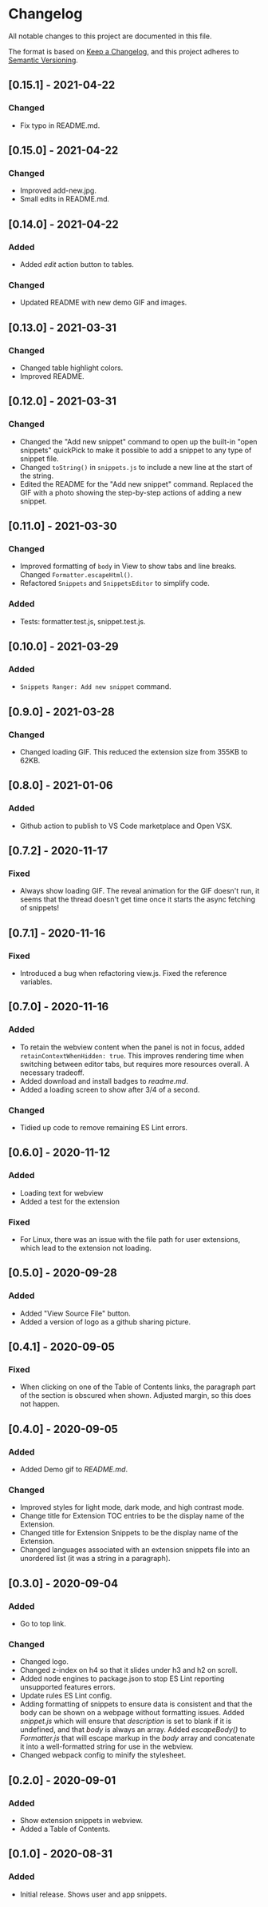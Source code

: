 # Changelog

All notable changes to this project are documented in this file.

The format is based on [Keep a Changelog](https://keepachangelog.com/en/1.0.0/),
and this project adheres to [Semantic Versioning](https://semver.org/spec/v2.0.0.html).

## [0.15.1] - 2021-04-22

### Changed

- Fix typo in README.md.

## [0.15.0] - 2021-04-22

### Changed

- Improved add-new.jpg.
- Small edits in README.md.

## [0.14.0] - 2021-04-22

### Added

- Added *edit* action button to tables.

### Changed

- Updated README with new demo GIF and images.

## [0.13.0] - 2021-03-31

### Changed

- Changed table highlight colors.
- Improved README.

## [0.12.0] - 2021-03-31

### Changed

- Changed the "Add new snippet" command to open up the built-in  "open snippets" quickPick to make it possible to add a snippet to any type of snippet file.
- Changed `toString()` in `snippets.js` to include a new line at the start of the string.
- Edited the README for the "Add new snippet" command. Replaced the GIF with a photo showing the step-by-step actions of adding a new snippet.

## [0.11.0] - 2021-03-30

### Changed

- Improved formatting of `body` in View to show tabs and line breaks. Changed `Formatter.escapeHtml()`.
- Refactored `Snippets` and `SnippetsEditor` to simplify code.

### Added

- Tests: formatter.test.js,  snippet.test.js.

## [0.10.0] - 2021-03-29

### Added

- `Snippets Ranger: Add new snippet` command.

## [0.9.0] - 2021-03-28

### Changed

- Changed loading GIF. This reduced the extension size from 355KB to 62KB.

## [0.8.0] - 2021-01-06

### Added

- Github action to publish to VS Code marketplace and Open VSX.

## [0.7.2] - 2020-11-17

### Fixed

- Always show loading GIF. The reveal animation for the GIF doesn't run, it seems that the thread doesn't get time once it starts the async fetching of snippets!

## [0.7.1] - 2020-11-16

### Fixed

- Introduced a bug when refactoring view.js. Fixed the reference variables.

## [0.7.0] - 2020-11-16

### Added

- To retain the webview content when the panel is not in focus, added `retainContextWhenHidden: true`. This improves rendering time when switching between editor tabs, but requires more resources overall. A necessary tradeoff.
- Added download and install badges to *readme.md*.
- Added a loading screen to show after 3/4 of a second.

### Changed

- Tidied up code to remove remaining ES Lint errors.

## [0.6.0] - 2020-11-12

### Added

- Loading text for webview
- Added a test for the extension

### Fixed

- For Linux, there was an issue with the file path for user extensions, which lead to the extension not loading.

## [0.5.0] - 2020-09-28

### Added

- Added "View Source File" button.
- Added a version of logo as a github sharing picture.

## [0.4.1] - 2020-09-05

### Fixed

- When clicking on one of the Table of Contents links, the paragraph part of the section is obscured when shown. Adjusted margin, so this does not happen.

## [0.4.0] - 2020-09-05

### Added

- Added Demo gif to *README.md*.

### Changed

- Improved styles for light mode, dark mode, and high contrast mode.
- Change title for Extension TOC entries to be the display name of the Extension.
- Changed title for Extension Snippets to be the display name of the Extension.
- Changed languages associated with an extension snippets file into an unordered list (it was a string in a paragraph).

## [0.3.0] - 2020-09-04

### Added

- Go to top link.

### Changed

- Changed logo.
- Changed z-index on h4 so that it slides under h3 and h2 on scroll.
- Added node engines to package.json to stop ES Lint reporting unsupported features errors.
- Update rules ES Lint config.
- Adding formatting of snippets to ensure data is consistent and that the body can be shown on a webpage without formatting issues. Added *snippet.js* which will ensure that *description* is set to blank if it is undefined, and that *body* is always an array. Added *escapeBody()* to *Formatter.js* that will escape markup in the *body* array and concatenate it into a well-formatted string for use in the webview.
- Changed webpack config to minify the stylesheet.

## [0.2.0] - 2020-09-01

### Added

- Show extension snippets in webview.
- Added a Table of Contents.

## [0.1.0] - 2020-08-31

### Added

- Initial release. Shows user and app snippets.
